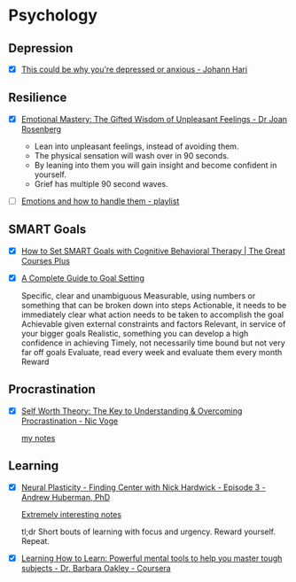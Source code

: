 # Psychology

## Depression

  - [x] [This could be why you're depressed or anxious - Johann Hari](https://www.ted.com/talks/johann_hari_this_could_be_why_you_re_depressed_or_anxious?language=en)

## Resilience

  - [x] [Emotional Mastery: The Gifted Wisdom of Unpleasant Feelings - Dr Joan Rosenberg](https://www.youtube.com/watch?v=EKy19WzkPxE)
  
    * Lean into unpleasant feelings, instead of avoiding them.
    * The physical sensation will wash over in 90 seconds.
    * By leaning into them you will gain insight and become confident in yourself.
    * Grief has multiple 90 second waves.
    
  - [ ] [Emotions and how to handle them - playlist](https://www.youtube.com/playlist?list=PL-HGtyrllqroM-qmYRkc3fW2P9u1il7dq)
    
## SMART Goals

  - [x] [How to Set SMART Goals with Cognitive Behavioral Therapy | The Great Courses Plus](https://www.youtube.com/watch?v=DzslQOcmuxM)
  - [x] [A Complete Guide to Goal Setting](https://www.youtube.com/watch?v=XpKvs-apvOs)
  
    Specific, clear and unambiguous
    Measurable, using numbers or something that can be broken down into steps 
    Actionable, it needs to be immediately clear what action needs to be taken to accomplish the goal
    Achievable given external constraints and factors
    Relevant, in service of your bigger goals
    Realistic, something you can develop a high confidence in achieving 
    Timely, not necessarily time bound but not very far off goals
    Evaluate, read every week and evaluate them every month 
    Reward 

## Procrastination

  - [x] [Self Worth Theory: The Key to Understanding & Overcoming Procrastination - Nic Voge](https://www.youtube.com/watch?v=52lZmIafep4)

      [my notes](https://github.com/awalterschulze/learning/blob/master/ProcrastinationNicVoge.md)

## Learning

 - [x] [Neural Plasticity - Finding Center with Nick Hardwick - Episode 3 - Andrew Huberman, PhD](https://podcasts.apple.com/us/podcast/episode-3-andrew-huberman-phd/id1477772341?i=1000452039176)

    [Extremely interesting notes](https://github.com/awalterschulze/learning/blob/master/NeuralPlasticityAndrewHuberman.md)

    tl;dr Short bouts of learning with focus and urgency. Reward yourself. Repeat.
    
 - [x] [Learning How to Learn: Powerful mental tools to help you master tough subjects - Dr. Barbara Oakley - Coursera](https://www.coursera.org/learn/learning-how-to-learn)
